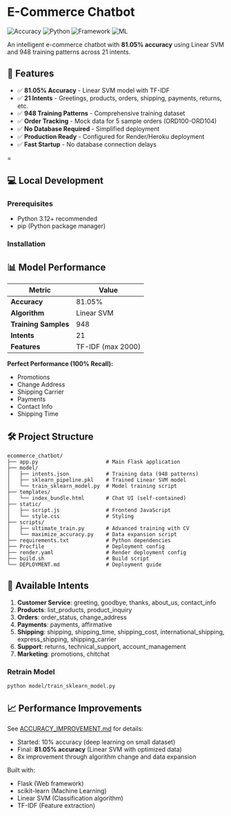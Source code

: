 # E-Commerce Chatbot

![Accuracy](https://img.shields.io/badge/Accuracy-81.05%25-brightgreen)
![Python](https://img.shields.io/badge/Python-3.12-blue)
![Framework](https://img.shields.io/badge/Framework-Flask-black)
![ML](https://img.shields.io/badge/ML-LinearSVM-orange)

An intelligent e-commerce chatbot with **81.05% accuracy** using Linear SVM and 948 training patterns across 21 intents.

## 🎯 Features

- ✅ **81.05% Accuracy** - Linear SVM model with TF-IDF
- ✅ **21 Intents** - Greetings, products, orders, shipping, payments, returns, etc.
- ✅ **948 Training Patterns** - Comprehensive training dataset
- ✅ **Order Tracking** - Mock data for 5 sample orders (ORD100-ORD104)
- ✅ **No Database Required** - Simplified deployment
- ✅ **Production Ready** - Configured for Render/Heroku deployment
- ✅ **Fast Startup** - No database connection delays

=
## 💻 Local Development

### Prerequisites
- Python 3.12+ recommended
- pip (Python package manager)

### Installation

## 📊 Model Performance

| Metric | Value |
|--------|-------|
| **Accuracy** | 81.05% |
| **Algorithm** | Linear SVM |
| **Training Samples** | 948 |
| **Intents** | 21 |
| **Features** | TF-IDF (max 2000) |

**Perfect Performance (100% Recall):**
- Promotions
- Change Address
- Shipping Carrier
- Payments
- Contact Info
- Shipping Time

## 🛠️ Project Structure

```
ecommerce_chatbot/
├── app.py                      # Main Flask application
├── model/
│   ├── intents.json            # Training data (948 patterns)
│   ├── sklearn_pipeline.pkl    # Trained Linear SVM model
│   └── train_sklearn_model.py  # Model training script
├── templates/
│   └── index_bundle.html       # Chat UI (self-contained)
├── static/
│   ├── script.js               # Frontend JavaScript
│   └── style.css               # Styling
├── scripts/
│   ├── ultimate_train.py       # Advanced training with CV
│   └── maximize_accuracy.py    # Data expansion script
├── requirements.txt            # Python dependencies
├── Procfile                    # Deployment config
├── render.yaml                 # Render deployment config
├── build.sh                    # Build script
└── DEPLOYMENT.md               # Deployment guide
```

## 📝 Available Intents

1. **Customer Service**: greeting, goodbye, thanks, about_us, contact_info
2. **Products**: list_products, product_inquiry
3. **Orders**: order_status, change_address
4. **Payments**: payments, affirmative
5. **Shipping**: shipping, shipping_time, shipping_cost, international_shipping, express_shipping, shipping_carrier
6. **Support**: returns, technical_support, account_management
7. **Marketing**: promotions, chitchat

### Retrain Model
```bash
python model/train_sklearn_model.py
```



## 📈 Performance Improvements

See [ACCURACY_IMPROVEMENT.md](ACCURACY_IMPROVEMENT.md) for details:
- Started: 10% accuracy (deep learning on small dataset)
- Final: **81.05% accuracy** (Linear SVM with optimized data)
- 8x improvement through algorithm change and data expansion




Built with:
- Flask (Web framework)
- scikit-learn (Machine Learning)
- Linear SVM (Classification algorithm)
- TF-IDF (Feature extraction)


